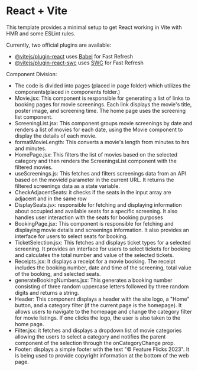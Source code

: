 # React + Vite

This template provides a minimal setup to get React working in Vite with HMR and some ESLint rules.

Currently, two official plugins are available:

- [@vitejs/plugin-react](https://github.com/vitejs/vite-plugin-react/blob/main/packages/plugin-react/README.md) uses [Babel](https://babeljs.io/) for Fast Refresh
- [@vitejs/plugin-react-swc](https://github.com/vitejs/vite-plugin-react-swc) uses [SWC](https://swc.rs/) for Fast Refresh

Component Division:
- The code is divided into pages (placed in page folder) which utilizes the components(placed in components folder.)
- Movie.jsx: This component is responsible for generating a list of links to booking pages for movie screenings. Each link displays the movie's title, poster image, and screening time.
The home page uses the screening list component.
- ScreeningList.jsx: This component groups movie screenings by date and renders a list of movies for each date, using the Movie component to display the details of each movie.
- formatMovieLength: This converts a movie's length from minutes to hrs and minutes.
- HomePage.jsx: This filters the list of movies based on the selected category and then renders the ScreeningsList component with the filtered movies.
- useScreenings.js: This fetches and filters screenings data from an API based on the movieId parameter in the current URL. It returns the filtered screenings data as a state variable.
- CheckAdjacentSeats: it checks if the seats in the input array are adjacent and in the same row
 - DisplaySeats.jsx: responsible for fetching and displaying information about occupied and available seats for a specific screening. It also handles user interaction with the seats for booking purposes
 - BookingPage.jsx: This component is responsible for fetching and displaying movie details and screenings information. It also provides an interface for users to select seats for booking.
 - TicketSelection.jsx: This fetches and displays ticket types for a selected screening. It provides an interface for users to select tickets for booking and calculates the total number and value of the selected tickets.
 - Receipts.jsx: It displays a receipt for a movie booking. The receipt includes the booking number, date and time of the screening, total value of the booking, and selected seats.
 - generateBookingNumbers.jsx: This generates a booking number consisting of three random uppercase letters followed by three random digits and returns a string.
 - Header: This component displays a header with the site logo, a "Home" button, and a category filter (if the current page is the homepage). It allows users to navigate to the homepage and change the category filter for movie listings. If one clicks the logo, the user is also taken to the home page.
 - Filter.jsx:  it fetches and displays a dropdown list of movie categories allowing the users to select a category and notifies the parent component of the selection through the onCategoryChange prop.
 - Footer:  displays a simple footer with the text "© Feature Flicks 2023". It is being used to provide copyright information at the bottom of the web page.

